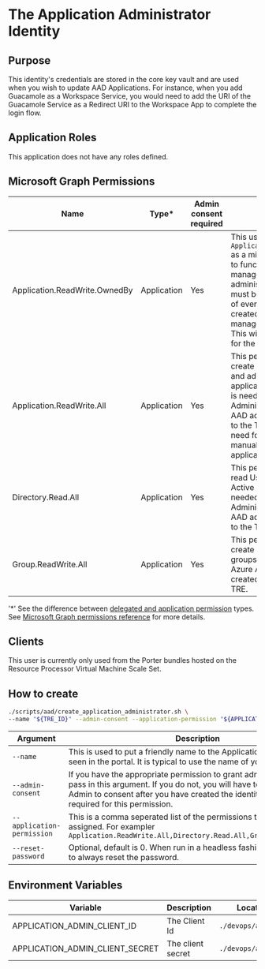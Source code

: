 # The Application Administrator Identity

## Purpose
This identity's credentials are stored in the core key vault and are used when you wish to update AAD Applications. For instance, when you add Guacamole as a Workspace Service, you would need to add the URI of the Guacamole Service as a Redirect URI to the Workspace App to complete the login flow.

## Application Roles
This application does not have any roles defined.

## Microsoft Graph Permissions
| Name | Type* | Admin consent required |  TRE usage |
| --- | -- | -----| --------- |
| Application.ReadWrite.OwnedBy | Application | Yes | This user has `Application.ReadWrite.OwnedBy` as a minimum permission for it to function. If the tenant is managed by a customer administrator, then this user must be added to the **Owners** of every workspace that is created. This will allow TRE to manage the AAD Application. This will be a manual process for the Tenant Admin. |
| Application.ReadWrite.All | Application | Yes | This permission is required to create workspace applications and administer any applications in the tenant. This is needed if the AAD Administrator has delegated AAD administrative operations to the TRE. There will be no need for the Tenant Admin to manually create workspace applications in the Tenant. |
| Directory.Read.All | Application | Yes | This permission is required to read User details from Azure Active Directory. This is needed if the AAD Administrator has delegated AAD administrative operations to the TRE. |
| Group.ReadWrite.All | Application | Yes | This permission is required to create and update Azure AD groups. This is requried if Azure AD groups are to be created automatically by the TRE. |

'*' See the difference between [delegated and application permission](https://docs.microsoft.com/graph/auth/auth-concepts#delegated-and-application-permissions) types. See [Microsoft Graph permissions reference](https://docs.microsoft.com/graph/permissions-reference) for more details.

## Clients
This user is currently only used from the Porter bundles hosted on the Resource Processor Virtual Machine Scale Set.

## How to create
```bash
./scripts/aad/create_application_administrator.sh \
--name "${TRE_ID}" --admin-consent --application-permission "${APPLICATION_PERMISSION}"
```
| Argument | Description |
| -------- | ----------- |
| `--name` | This is used to put a friendly name to the Application that can be seen in the portal. It is typical to use the name of your TRE instance. |
| `--admin-consent` | If you have the appropriate permission to grant admin consent, then pass in this argument. If you do not, you will have to ask an AAD Admin to consent after you have created the identity. Consent is required for this permission.
| `--application-permission` | This  is a comma seperated list of the permissions that need to be assigned. For exampler `Application.ReadWrite.All,Directory.Read.All,Group.ReadWrite.All` |
| `--reset-password` | Optional, default is 0. When run in a headless fashion, 1 is passed in to always reset the password. |

## Environment Variables
| Variable | Description | Location |
| -------- | ----------- | -------- |
|APPLICATION_ADMIN_CLIENT_ID|The Client Id|`./devops/auth.env`|
|APPLICATION_ADMIN_CLIENT_SECRET|The client secret|`./devops/auth.env`|
